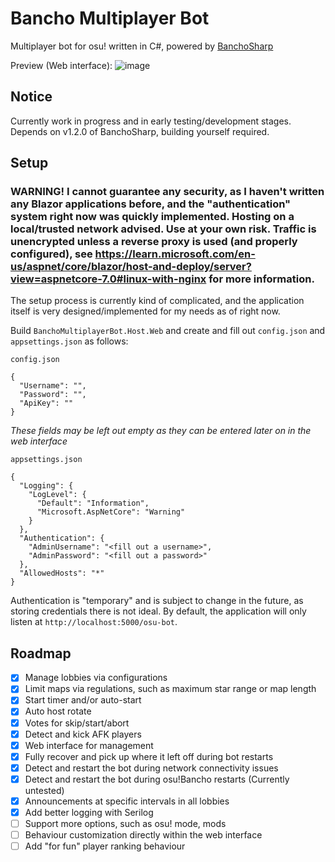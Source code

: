 # Bancho Multiplayer Bot

Multiplayer bot for osu! written in C#, powered by [BanchoSharp](https://github.com/hburn7/BanchoSharp)

Preview (Web interface):
![image](https://user-images.githubusercontent.com/49276951/203641535-64726e7b-637e-4a4c-a06a-b0eeb0a58d9f.png)

## Notice
Currently work in progress and in early testing/development stages. Depends on v1.2.0 of BanchoSharp, building yourself required.

## Setup
### **WARNING!** I cannot guarantee any security, as I haven't written any Blazor applications before, and the "authentication" system right now was quickly implemented. Hosting on a local/trusted network advised. Use at your own risk. Traffic is unencrypted unless a reverse proxy is used (and properly configured), see https://learn.microsoft.com/en-us/aspnet/core/blazor/host-and-deploy/server?view=aspnetcore-7.0#linux-with-nginx for more information. 

The setup process is currently kind of complicated, and the application itself is very designed/implemented for my needs as of right now.

Build `BanchoMultiplayerBot.Host.Web` and create and fill out `config.json` and `appsettings.json` as follows:

`config.json`
```
{
  "Username": "",
  "Password": "",
  "ApiKey": ""
}
```
*These fields may be left out empty as they can be entered later on in the web interface*

`appsettings.json`
```
{
  "Logging": {
    "LogLevel": {
      "Default": "Information",
      "Microsoft.AspNetCore": "Warning"
    }
  },
  "Authentication": {
    "AdminUsername": "<fill out a username>",
    "AdminPassword": "<fill out a password>"
  },
  "AllowedHosts": "*"
}
```

Authentication is "temporary" and is subject to change in the future, as storing credentials there is not ideal. By default, the application will only listen at `http://localhost:5000/osu-bot`.

## Roadmap
- [x] Manage lobbies via configurations
- [x] Limit maps via regulations, such as maximum star range or map length
- [x] Start timer and/or auto-start
- [x] Auto host rotate
- [x] Votes for skip/start/abort
- [x] Detect and kick AFK players
- [x] Web interface for management 
- [x] Fully recover and pick up where it left off during bot restarts
- [x] Detect and restart the bot during network connectivity issues
- [x] Detect and restart the bot during osu!Bancho restarts (Currently untested)
- [x] Announcements at specific intervals in all lobbies
- [x] Add better logging with Serilog
- [ ] Support  more options, such as osu! mode, mods
- [ ] Behaviour customization directly within the web interface
- [ ] Add "for fun" player ranking behaviour